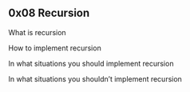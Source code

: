 ## 0x08 Recursion


What is recursion

How to implement recursion

In what situations you should implement recursion

In what situations you shouldn’t implement recursion
